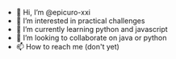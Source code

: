- 👋 Hi, I’m @epicuro-xxi
- 👀 I’m interested in practical challenges
- 🌱 I’m currently learning python and javascript
- 💞️ I’m looking to collaborate on java or python
- 📫 How to reach me (don't yet)

<!---
epicuro-xxi/epicuro-xxi is a ✨ special ✨ repository because its `README.md` (this file) appears on your GitHub profile.
You can click the Preview link to take a look at your changes.
--->
